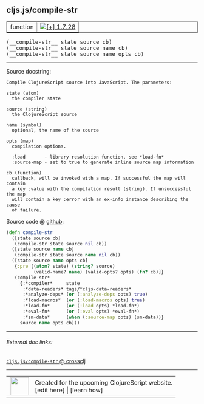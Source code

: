 ## cljs.js/compile-str



 <table border="1">
<tr>
<td>function</td>
<td><a href="https://github.com/cljsinfo/cljs-api-docs/tree/1.7.28"><img valign="middle" alt="[+] 1.7.28" title="Added in 1.7.28" src="https://img.shields.io/badge/+-1.7.28-lightgrey.svg"></a> </td>
</tr>
</table>


 <samp>
(__compile-str__ state source cb)<br>
</samp>
 <samp>
(__compile-str__ state source name cb)<br>
</samp>
 <samp>
(__compile-str__ state source name opts cb)<br>
</samp>

---





Source docstring:

```
Compile ClojureScript source into JavaScript. The parameters:

state (atom)
  the compiler state

source (string)
  the ClojureScript source

name (symbol)
  optional, the name of the source

opts (map)
  compilation options.

  :load       - library resolution function, see *load-fn*
  :source-map - set to true to generate inline source map information

cb (function)
  callback, will be invoked with a map. If successful the map will contain
  a key :value with the compilation result (string). If unsuccessful the map
  will contain a key :error with an ex-info instance describing the cause
  of failure.
```


Source code @ [github](https://github.com/clojure/clojurescript/blob/r1.7.170/src/main/cljs/cljs/js.cljs#L644-L682):

```clj
(defn compile-str
  ([state source cb]
   (compile-str state source nil cb))
  ([state source name cb]
   (compile-str state source name nil cb))
  ([state source name opts cb]
   {:pre [(atom? state) (string? source)
          (valid-name? name) (valid-opts? opts) (fn? cb)]}
   (compile-str*
     {:*compiler*     state
      :*data-readers* tags/*cljs-data-readers*
      :*analyze-deps* (or (:analyze-deps opts) true)
      :*load-macros*  (or (:load-macros opts) true)
      :*load-fn*      (or (:load opts) *load-fn*)
      :*eval-fn*      (or (:eval opts) *eval-fn*)
      :*sm-data*      (when (:source-map opts) (sm-data))}
     source name opts cb)))
```

<!--
Repo - tag - source tree - lines:

 <pre>
clojurescript @ r1.7.170
└── src
    └── main
        └── cljs
            └── cljs
                └── <ins>[js.cljs:644-682](https://github.com/clojure/clojurescript/blob/r1.7.170/src/main/cljs/cljs/js.cljs#L644-L682)</ins>
</pre>

-->

---



###### External doc links:

[`cljs.js/compile-str` @ crossclj](http://crossclj.info/fun/cljs.js.cljs/compile-str.html)<br>

---

 <table>
<tr><td>
<img valign="middle" align="right" width="48px" src="http://i.imgur.com/Hi20huC.png">
</td><td>
Created for the upcoming ClojureScript website.<br>
[edit here] | [learn how]
</td></tr></table>

[edit here]:https://github.com/cljsinfo/cljs-api-docs/blob/master/cljsdoc/cljs.js/compile-str.cljsdoc
[learn how]:https://github.com/cljsinfo/cljs-api-docs/wiki/cljsdoc-files

<!--

This information was too distracting to show to readers, but I'll leave it
commented here since it is helpful to:

- pretty-print the data used to generate this document
- and show how to retrieve that data



The API data for this symbol:

```clj
{:ns "cljs.js",
 :name "compile-str",
 :signature ["[state source cb]"
             "[state source name cb]"
             "[state source name opts cb]"],
 :history [["+" "1.7.28"]],
 :type "function",
 :full-name-encode "cljs.js/compile-str",
 :source {:code "(defn compile-str\n  ([state source cb]\n   (compile-str state source nil cb))\n  ([state source name cb]\n   (compile-str state source name nil cb))\n  ([state source name opts cb]\n   {:pre [(atom? state) (string? source)\n          (valid-name? name) (valid-opts? opts) (fn? cb)]}\n   (compile-str*\n     {:*compiler*     state\n      :*data-readers* tags/*cljs-data-readers*\n      :*analyze-deps* (or (:analyze-deps opts) true)\n      :*load-macros*  (or (:load-macros opts) true)\n      :*load-fn*      (or (:load opts) *load-fn*)\n      :*eval-fn*      (or (:eval opts) *eval-fn*)\n      :*sm-data*      (when (:source-map opts) (sm-data))}\n     source name opts cb)))",
          :title "Source code",
          :repo "clojurescript",
          :tag "r1.7.170",
          :filename "src/main/cljs/cljs/js.cljs",
          :lines [644 682]},
 :full-name "cljs.js/compile-str",
 :docstring "Compile ClojureScript source into JavaScript. The parameters:\n\nstate (atom)\n  the compiler state\n\nsource (string)\n  the ClojureScript source\n\nname (symbol)\n  optional, the name of the source\n\nopts (map)\n  compilation options.\n\n  :load       - library resolution function, see *load-fn*\n  :source-map - set to true to generate inline source map information\n\ncb (function)\n  callback, will be invoked with a map. If successful the map will contain\n  a key :value with the compilation result (string). If unsuccessful the map\n  will contain a key :error with an ex-info instance describing the cause\n  of failure."}

```

Retrieve the API data for this symbol:

```clj
;; from Clojure REPL
(require '[clojure.edn :as edn])
(-> (slurp "https://raw.githubusercontent.com/cljsinfo/cljs-api-docs/catalog/cljs-api.edn")
    (edn/read-string)
    (get-in [:symbols "cljs.js/compile-str"]))
```

-->
